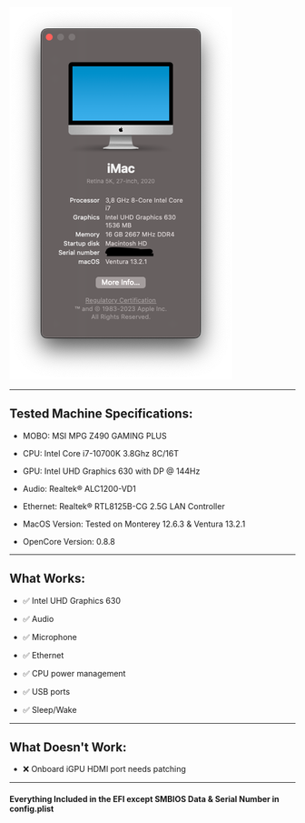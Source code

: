 <img src="https://raw.githubusercontent.com/eevniel/Hackintosh-MSI-MPG-Z490-GAMING-PLUS-I7-10700K-INTEL-UHD-630-iGPU/main/Info.png">

<hr>
<h2>Tested Machine Specifications:</h2>

- MOBO: MSI MPG Z490 GAMING PLUS

- CPU: Intel Core i7-10700K 3.8Ghz 8C/16T

- GPU: Intel UHD Graphics 630 with DP @ 144Hz

- Audio: Realtek® ALC1200-VD1

- Ethernet: Realtek® RTL8125B-CG 2.5G LAN Controller

- MacOS Version: Tested on Monterey 12.6.3 & Ventura 13.2.1

- OpenCore Version: 0.8.8

<hr>
<h2>What Works:</h2>

- ✅ Intel UHD Graphics 630

- ✅ Audio

- ✅ Microphone

- ✅ Ethernet

- ✅ CPU power management

- ✅ USB ports

- ✅ Sleep/Wake

<hr>

<h2>What Doesn't Work:</h2>

- ❌ Onboard iGPU HDMI port needs patching

<hr>

<h4>Everything Included in the EFI except SMBIOS Data & Serial Number in config.plist</h4>

